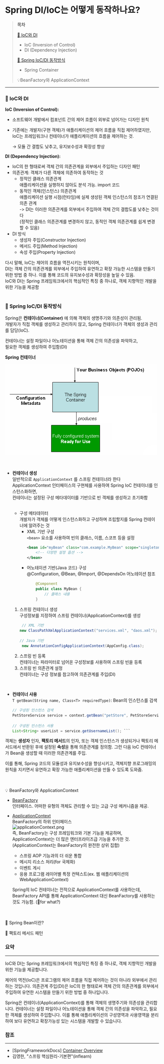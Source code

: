 # Spring DI/IoC는 어떻게 동작하나요?

> **목차**
>
>[🌿 IoC와 DI](#-ioc와-di)
>- IoC (Inversion of Control)
>- DI (Dependency Injection)
>
>[🌿 Spring IoC/DI 동작방식](#-spring-iocdi-동작방식)
>- Spring Container
>
>💡BeanFactory와 ApplicationContext

 <hr/>

### 🌿 IoC와 DI

**IoC (Inversion of Control):**

- 소프트웨어 개발에서 컴포넌트 간의 제어 흐름이 외부로 넘어가는 디자인 원칙
- 기존에는 개발자(구현 객체)가 애플리케이션의 제어 흐름을 직접 제어하였지만,  
  IoC는 프레임워크나 컨테이너가 애플리케이션의 흐름을 제어하는 것.

  → 모듈 간 결합도 낮추고, 유지보수성과 확장성 향상


**DI (Dependency Injection):**

- IoC의 한 형태로써 객체 간의 의존관계을 외부에서 주입하는 디자인 패턴
- 의존관계: 객체가 다른 객체에 의존하여 동작하는 것
    - 정적인 클래스 의존관계  
      애플리케이션을 실행하지 않아도 분석 가능. import 코드
    - 동적인 객체(인스턴스) 의존관계  
      애플리케이션 실행 시점(런타임)에 실제 생성된 객체 인스턴스의 참조가 연결된 의존 관계  
      -> DI는 이러한 의존관계를 외부에서 주입하여 객체 간의 결합도를 낮추는 것이다  
      (정적인 클래스 의존관계를 변경하지 않고, 동적인 객체 의존관계를 쉽게 변경할 수 있음)
- DI 방식
    - 생성자 주입(Constructor Injection)
    - 메서드 주입(Method Injection)
    - 속성 주입(Property Injection)

다시 말해, IoC는 제어의 흐름을 역전시키는 원칙이며,  
DI는 객체 간의 의존관계를 외부에서 주입하여 유연하고 확장 가능한 시스템을 만들기 위한 방법 중 하나. 이를 통해 코드의 유지보수성과 확장성을 높일 수 있음.  
IoC와 DI는 Spring 프레임워크에서의 핵심적인 특징 중 하나로, 객체 지향적인 개발을 위한 기능을 제공함
<br/><br/>

### 🌿 Spring IoC/DI 동작방식

Spring은  **컨테이너(Container)** 에 의해 객체의 생명주기와 의존성이 관리됨.  
개발자가 직접 객체를 생성하고 관리하지 않고, Spring 컨테이너가 객체의 생성과 관리를 담당(IoC).

컨테이너는 설정 파일이나 어노테이션을 통해 객체 간의 의존성을 파악하고,  
필요한 객체를 생성하여 주입함(DI)

**Spring 컨테이너**

![ioc_container.png](image/ioc_container.png)

<br/>

- **컨테이너 생성**<br/>
  일반적으로 `ApplicationContext` 를 스프링 컨테이너라 한다
  ApplicationContext 인터페이스의 구현체를 사용하여 Spring IoC 컨테이너를 인스턴스화하면,  
  컨테이너는 설정된 구성 메타데이터를 기반으로 빈 객체를 생성하고 초기화함<br/><br/>
    - 구성 메타데이터<br/>
      개발자가 객체를 어떻게 인스턴스화하고 구성하며 조립할지를 Spring 컨테이너에 알려주는 것
        - XML 기반 구성<br/>
        `<bean>` 요소를 사용하여 빈의 클래스, 이름, 스코프 등을 설정
            ```xml
            <bean id="myBean" class="com.example.MyBean" scope="singleton">
                <!-- 다양한 설정 옵션 -->
            </bean> 
            ```
        - 어노테이션 기반(Java 코드) 구성<br/>
          @Configuration, @Bean, @Import, @DependsOn 어노테이션 참조
          ```java
              @Component
              public class MyBean {
                  // 클래스 내용
              }
          ```
      
    1. 스프링 컨테이너 생성<br/>
     구성정보를 지정하여 스프링 컨테이너(ApplicationContext)를 생성
        ```java
         // XML 기반
        new ClassPathXmlApplicationContext("services.xml", "daos.xml");
         
        // Java 기반
         new AnnotationConfigApplicationContext(AppConfig.class);
        ```
    2. 스프링 빈 등록<br/>
       컨테이너는 파라미터로 넘어온 구성정보를 사용하여 스프링 빈을 등록
    3. 스프링 빈 의존관계 설정<br/>
     컨테이너는 구성 정보를 참고하여 의존관계를 주입(DI)

<br/>

- **컨테이너 사용**  
  `T getBean(String name, Class<T> requiredType)`: Bean의 인스턴스를 검색

  ```java  
  // 구성된 인스턴스 검색  
  PetStoreService service = context.getBean("petStore", PetStoreService.class);  
         
  // 구성된 인스턴스 사용  
  List<String> userList = service.getUsernameList(); ```

객체는 **생성자** 인자, **팩토리 메서드**의 인자, 또는 객체 인스턴스가 생성되거나 팩토리 메서드에서 반환된 후에 설정된 **속성**을 통해 의존관계를 정의함. 그런 다음 IoC 컨테이너가 Bean을 생성할 때 이러한 의존관계를 주입.

이를 통해, Spring 코드의 모듈성과 유지보수성을 향상시키고, 객체지향 프로그래밍의 원칙을 지키면서 유연하고 확장 가능한 애플리케이션을 만들 수 있도록 도와줌.  
<br/> <br/>



💡 BeanFactory와 ApplicationContext
- [BeanFactory](https://docs.spring.io/spring-framework/docs/current/javadoc-api/org/springframework/beans/factory/BeanFactory.html)<br/>
  인터페이스. 어떠한 유형의 객체도 관리할 수 있는 고급 구성 메커니즘을 제공.
- [ApplicationContext](https://docs.spring.io/spring-framework/docs/current/javadoc-api/org/springframework/context/ApplicationContext.html) <br/>
  BeanFactory의 하위 인터페이스  
  ![applicationContext.png](image/applicationContext.png)  
  즉, BeanFactory는 구성 프레임워크와 기본 기능을 제공하며, ApplicationContext는 더 많은 엔터프라이즈급 기능을 추가한 것.
  (ApplicationContext는 BeanFactory의 완전한 상위 집합)  
    - 스프링 AOP 기능과의 더 쉬운 통합
    - 메시지 리소스 처리(for 국제화)
    - 이벤트 게시
    - 응용 프로그램 레이어별 특정 컨텍스트(ex. 웹 애플리케이션의 WebApplicationContext)
    
  Spring의 IoC 컨테이너는 전적으로 ApplicationContext를 사용하는데, BeanFactory API를 통해 ApplicationContext 대신 BeanFactory를 사용하는 것도 가능함. (🔗for what?)
  

<br/><br/>
🔗 Spring Bean이란?

🔗 팩토리 메서드 패턴

### 요약

---

IoC와 DI는 Spring 프레임워크에서의 핵심적인 특징 중 하나로, 객체 지향적인 개발을 위한 기능을 제공합니다.

제어의 역전(IoC)은 프로그램의 제어 흐름을 직접 제어하는 것이 아니라 외부에서 관리하는 것입니다.
의존관계 주입(DI)은 IoC의 한 형태로써 객체 간의 의존관계를 외부에서 주입하여 유연한 시스템을 만들기 위한 방법 중 하나입니다.

Spring은 컨테이너(ApplicationContext)를 통해  객체의 생명주기와 의존성을 관리합니다.
컨테이너는 설정 파일이나 어노테이션을 통해 객체 간의 의존성을 파악하고,  필요한 객체를 생성하여 주입합니다. 이를 통해 애플리케이션의 구성영역과 사용영역을 분리하여 보다 유연하고 확장가능성 있는 시스템을 개발할 수 있습니다.
<br/>

### 참조

---
- [SpringFrameworkDocs] [Container Overview](https://docs.spring.io/spring-framework/reference/core/beans/basics.html)
- 김영한, "스프링 핵심원리-기본편"(inflearn)